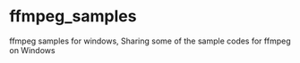 # ffmpeg_samples
ffmpeg samples for windows,
Sharing some of the sample codes for ffmpeg on Windows
